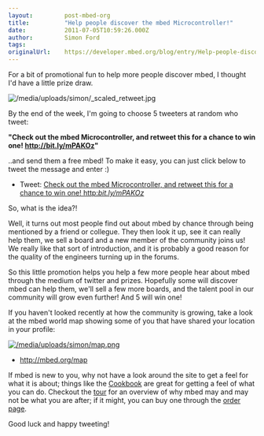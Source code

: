 ```yaml
---
layout:         post-mbed-org
title:          "Help people discover the mbed Microcontroller!"
date:           2011-07-05T10:59:26.000Z
author:         Simon Ford
tags:           
originalUrl:    https://developer.mbed.org/blog/entry/Help-people-discover-the-mbed-Microcontr/
---
```


<p>For a bit of promotional fun to help more people discover mbed, I thought
  I&apos;d have a little prize draw.</p>
<p>
  <img src="https://developer.mbed.org/media/uploads/simon/_scaled_retweet.jpg"
  alt="/media/uploads/simon/_scaled_retweet.jpg" title="/media/uploads/simon/_scaled_retweet.jpg">
</p>
<p>By the end of the week, I&apos;m going to choose 5 tweeters at random
  who tweet:</p>
<p><strong>&quot;Check out the mbed Microcontroller, and retweet this for a chance to win one! <a href="http://bit.ly/mPAKOz" rel="nofollow">http://bit.ly/mPAKOz</a>&quot;</strong>
</p>
<p>..and send them a free mbed! To make it easy, you can just click below
  to tweet the message and enter :)</p>
<ul>
  <li>Tweet: <a href="http://twitter.com/home?status=Check%20out%20the%20mbed%20Microcontroller,%20and%20retweet%20this%20for%20a%20chance%20to%20win%20one!%20http://bit.ly/mPAKOz"
    rel="nofollow">Check out the mbed Microcontroller, and retweet this for a chance to win one! http:<em>bit.ly/mPAKOz</em></a>

  </li>
</ul>
<p>So, what is the idea?!</p>
<p>Well, it turns out most people find out about mbed by chance through being
  mentioned by a friend or collegue. They then look it up, see it can really
  help them, we sell a board and a new member of the community joins us!
  We really like that sort of introduction, and it is probably a good reason
  for the quality of the engineers turning up in the forums.</p>
<p>So this little promotion helps you help a few more people hear about mbed
  through the medium of twitter and prizes. Hopefully some will discover
  mbed can help them, we&apos;ll sell a few more boards, and the talent pool
  in our community will grow even further! And 5 will win one!</p>
<p>If you haven&apos;t looked recently at how the community is growing, take
  a look at the mbed world map showing some of you that have shared your
  location in your profile:</p>
<p><a href="http://mbed.org/map"><img src="https://developer.mbed.org/media/uploads/simon/map.png" alt="/media/uploads/simon/map.png" title="/media/uploads/simon/map.png"></a>
</p>
<ul>
  <li><a href="http://mbed.org/map">http://mbed.org/map</a>

  </li>
</ul>
<p>If mbed is new to you, why not have a look around the site to get a feel
  for what it is about; things like the <a href="http://mbed.org/cookbook">Cookbook</a> are
  great for getting a feel of what you can do. Checkout the <a href="http://mbed.org/handbook/Tour">tour</a> for
  an overview of why mbed may and may not be what you are after; if it might,
  you can buy one through the <a href="http://mbed.org/order">order page</a>.</p>
<p>Good luck and happy tweeting!</p>
